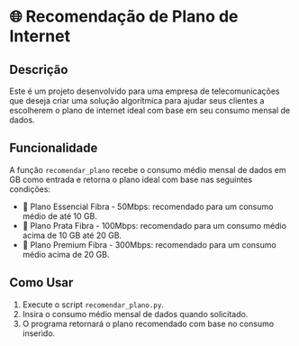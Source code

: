 # 🌐 Recomendação de Plano de Internet

## Descrição
Este é um projeto desenvolvido para uma empresa de telecomunicações que deseja criar uma solução algorítmica para ajudar seus clientes a escolherem o plano de internet ideal com base em seu consumo mensal de dados.

## Funcionalidade
A função `recomendar_plano` recebe o consumo médio mensal de dados em GB como entrada e retorna o plano ideal com base nas seguintes condições:

- 📶 Plano Essencial Fibra - 50Mbps: recomendado para um consumo médio de até 10 GB.
- 🥈 Plano Prata Fibra - 100Mbps: recomendado para um consumo médio acima de 10 GB até 20 GB.
- 🥇 Plano Premium Fibra - 300Mbps: recomendado para um consumo médio acima de 20 GB.

## Como Usar
1. Execute o script `recomendar_plano.py`.
2. Insira o consumo médio mensal de dados quando solicitado.
3. O programa retornará o plano recomendado com base no consumo inserido.